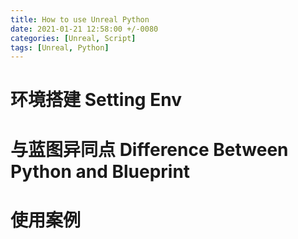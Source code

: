 ```yaml
---
title: How to use Unreal Python
date: 2021-01-21 12:58:00 +/-0080
categories: [Unreal, Script]
tags: [Unreal, Python] 
---
```


# 环境搭建 Setting Env







# 与蓝图异同点 Difference Between Python and Blueprint





# 使用案例 

